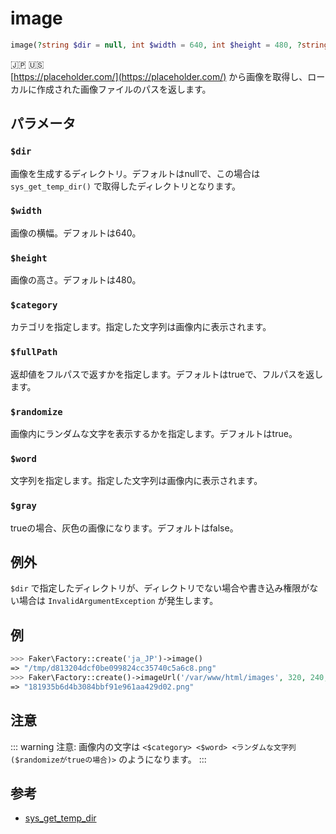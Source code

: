 # image
```php
image(?string $dir = null, int $width = 640, int $height = 480, ?string $category = null, bool $fullPath = true, bool $randomize = true, ?string $word = null, bool $gray = false) :?string
```
:jp: :us:  
[https://placeholder.com/](https://placeholder.com/) から画像を取得し、ローカルに作成された画像ファイルのパスを返します。

## パラメータ
### `$dir`
画像を生成するディレクトリ。デフォルトはnullで、この場合は `sys_get_temp_dir()` で取得したディレクトリとなります。

### `$width`
画像の横幅。デフォルトは640。

### `$height`
画像の高さ。デフォルトは480。

### `$category`
カテゴリを指定します。指定した文字列は画像内に表示されます。

### `$fullPath`
返却値をフルパスで返すかを指定します。デフォルトはtrueで、フルパスを返します。

### `$randomize`
画像内にランダムな文字を表示するかを指定します。デフォルトはtrue。

### `$word`
文字列を指定します。指定した文字列は画像内に表示されます。

### `$gray`
trueの場合、灰色の画像になります。デフォルトはfalse。

## 例外
`$dir` で指定したディレクトリが、ディレクトリでない場合や書き込み権限がない場合は `InvalidArgumentException` が発生します。

## 例
```php
>>> Faker\Factory::create('ja_JP')->image()
=> "/tmp/d813204dcf0be099824cc35740c5a6c8.png"
>>> Faker\Factory::create()->imageUrl('/var/www/html/images', 320, 240, 'category', false, false, 'word', true)
=> "181935b6d4b3084bbf91e961aa429d02.png"
```

## 注意
::: warning 注意:
画像内の文字は `<$category> <$word> <ランダムな文字列($randomizeがtrueの場合)>` のようになります。
:::

## 参考
* [sys_get_temp_dir](https://www.php.net/manual/ja/function.sys-get-temp-dir.php)